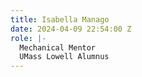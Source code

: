 ```yaml
---
title: Isabella Manago
date: 2024-04-09 22:54:00 Z
role: |-
  Mechanical Mentor
  UMass Lowell Alumnus
---
```


